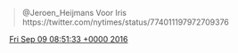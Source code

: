 > @Jeroen\_Heijmans Voor Iris https://twitter\.com/nytimes/status/774011197972709376

<img src="../../media/tweet.ico" width="12" /> [Fri Sep 09 08:51:33 +0000 2016](https://twitter.com/DromerDenker/status/774168352008736768)